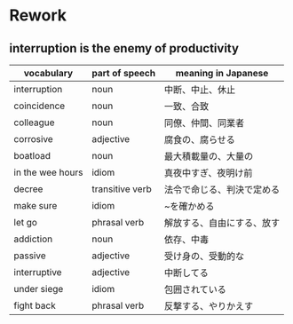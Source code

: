 # Rework
## interruption is the enemy of productivity
|vocabulary|part of speech|meaning in Japanese|
|---|---|---|
|interruption|noun|中断、中止、休止|
|coincidence|noun|一致、合致|
|colleague|noun|同僚、仲間、同業者|
|corrosive|adjective|腐食の、腐らせる|
|boatload|noun|最大積載量の、大量の|
|in the wee hours|idiom|真夜中すぎ、夜明け前|
|decree|transitive verb|法令で命じる、判決で定める|
|make sure|idiom|~を確かめる|
|let go|phrasal verb|解放する、自由にする、放す|
|addiction|noun|依存、中毒|
|passive|adjective|受け身の、受動的な|
|interruptive|adjective|中断してる|
|under siege|idiom|包囲されている|
|fight back|phrasal verb|反撃する、やりかえす|
